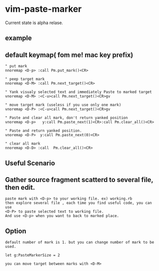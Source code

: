 vim-paste-marker
==================================
Current state is alpha relase.

example
----------------------------------
## default keymap( fom me! mac key <D-> prefix)

    " put mark
    nnoremap <D-p> :call Pm.put_mark()<CR>

    " peep target mark
    nnoremap <D-M> :call Pm.next_target()<CR>

    " Yank visualy selected text and immediately Paste to marked target
    vnoremap <D-M> :<C-u>call Pm.next_target()<CR>gv

    " move target mark (useless if you use only one mark)
    vnoremap <D-P> :<C-u>call Pm.next_target()<CR>gv

    " Paste and clear all mark, don't return yanked position
    vnoremap <D-p>   y:call Pm.paste_next(1)<CR>:call Pm.clear_all()<CR>

    " Paste and return yanked position. 
    vnoremap <D-P>  y:call Pm.paste_next(0)<CR>

    " clear all mark
    nnoremap <D-D> :call  Pm.clear_all()<CR>

Useful Scenario
----------------------------------
## Gather source fragment scatterd to several file, then edit.  
    paste mark with <D-p> to your working file. ex) working.rb
    then explore several file , each time you find useful code, you can use
    <D-P> to paste selected text to working file.
    And use <D-p> when you want to back to marked place.

Option
----------------------------------
    default number of mark is 1. but you can change number of mark to be used.

    let g:PasteMarkerSize = 2

    you can move target between marks with <D-M>
